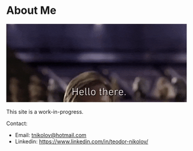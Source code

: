 # About Me

![](assets/gifs/hello-there.gif)

This site is a work-in-progress.

Contact:
- Email: tnikolov@hotmail.com
- Linkedin: https://www.linkedin.com/in/teodor-nikolov/
